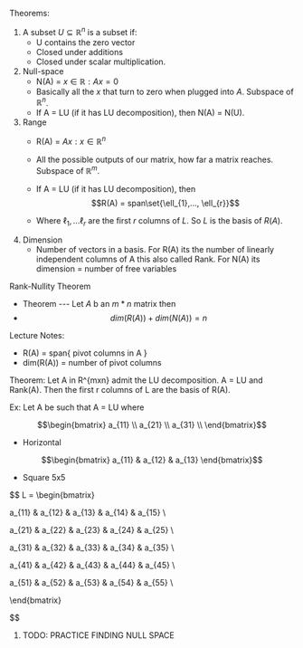 
Theorems:
1. A subset $U \subseteq \mathbb{R}^{n}$ is a subset if:
	- U contains the zero vector
	- Closed under additions
	- Closed under scalar multiplication.
2. Null-space
	- N(A) = ${x \in \mathbb{R} : Ax = 0}$ 
	- Basically all the $x$ that turn to zero when plugged into $A$. Subspace of $\mathbb{R}^n$.
	- If A = LU (if it has LU decomposition), then N(A) = N(U).
3. Range
	- R(A) = ${Ax : x \in \mathbb{R}^n}$ 
	- All the possible outputs of our matrix, how far a matrix reaches. Subspace of $\mathbb{R}^m$.
	- If A = LU (if it has LU decomposition), then 
	$$R(A) = span\set{\ell_{1},..., \ell_{r}}$$
	
	- Where $\ell_{1}, ... \ell_{r}$ are the first $r$ columns of $L$. So $L$ is the basis of $R(A)$.
4. Dimension
	- Number of vectors in a basis. For R(A) its the number of linearly independent columns of A this also called Rank. For N(A) its dimension = number of free variables 

Rank-Nullity Theorem
- Theorem --- Let $A$ b an $m*n$ matrix then
- $$dim(R(A)) + dim(N(A)) = n$$

Lecture Notes:
- R(A) = span{ pivot columns in A }
- dim(R(A)) = number of pivot columns

Theorem: Let A in R^{mxn} admit the LU decomposition. A = LU and Rank(A). Then the first r columns of L are the basis of R(A).


Ex: Let A be such that A = LU where

 $$\begin{bmatrix} a_{11} \\ a_{21} \\ a_{31} \\ \end{bmatrix}$$

- Horizontal

$$\begin{bmatrix} a_{11} & a_{12} & a_{13} \end{bmatrix}$$

- Square 5x5

$$
L = 
\begin{bmatrix}

a_{11} & a_{12} & a_{13} & a_{14} & a_{15} \\

a_{21} & a_{22} & a_{23} & a_{24} & a_{25} \\

a_{31} & a_{32} & a_{33} & a_{34} & a_{35} \\

a_{41} & a_{42} & a_{43} & a_{44} & a_{45} \\

a_{51} & a_{52} & a_{53} & a_{54} & a_{55} \\

\end{bmatrix}

$$ 
1. TODO: PRACTICE FINDING NULL SPACE

